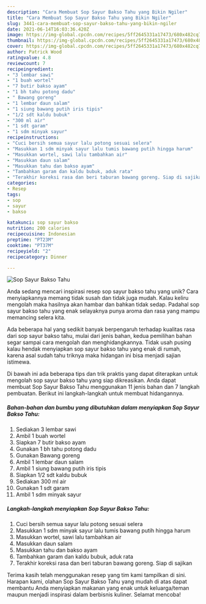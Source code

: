 ```yaml
---
description: "Cara Membuat Sop Sayur Bakso Tahu yang Bikin Ngiler"
title: "Cara Membuat Sop Sayur Bakso Tahu yang Bikin Ngiler"
slug: 3441-cara-membuat-sop-sayur-bakso-tahu-yang-bikin-ngiler
date: 2021-06-14T16:03:36.420Z
image: https://img-global.cpcdn.com/recipes/5ff2645331a17473/680x482cq70/sop-sayur-bakso-tahu-foto-resep-utama.jpg
thumbnail: https://img-global.cpcdn.com/recipes/5ff2645331a17473/680x482cq70/sop-sayur-bakso-tahu-foto-resep-utama.jpg
cover: https://img-global.cpcdn.com/recipes/5ff2645331a17473/680x482cq70/sop-sayur-bakso-tahu-foto-resep-utama.jpg
author: Patrick Wood
ratingvalue: 4.8
reviewcount: 7
recipeingredient:
- "3 lembar sawi"
- "1 buah wortel"
- "7 butir bakso ayam"
- "1 bh tahu potong dadu"
- " Bawang goreng"
- "1 lembar daun salam"
- "1 siung bawang putih iris tipis"
- "1/2 sdt kaldu bubuk"
- "300 ml air"
- "1 sdt garam"
- "1 sdm minyak sayur"
recipeinstructions:
- "Cuci bersih semua sayur lalu potong sesuai selera"
- "Masukkan 1 sdm minyak sayur lalu tumis bawang putih hingga harum"
- "Masukkan wortel, sawi lalu tambahkan air"
- "Masukkan daun salam"
- "Masukkan tahu dan bakso ayam"
- "Tambahkan garam dan kaldu bubuk, aduk rata"
- "Terakhir koreksi rasa dan beri taburan bawang goreng. Siap di sajikan"
categories:
- Resep
tags:
- sop
- sayur
- bakso

katakunci: sop sayur bakso 
nutrition: 200 calories
recipecuisine: Indonesian
preptime: "PT23M"
cooktime: "PT37M"
recipeyield: "2"
recipecategory: Dinner

---
```



![Sop Sayur Bakso Tahu](https://img-global.cpcdn.com/recipes/5ff2645331a17473/680x482cq70/sop-sayur-bakso-tahu-foto-resep-utama.jpg)

Anda sedang mencari inspirasi resep sop sayur bakso tahu yang unik? Cara menyiapkannya memang tidak susah dan tidak juga mudah. Kalau keliru mengolah maka hasilnya akan hambar dan bahkan tidak sedap. Padahal sop sayur bakso tahu yang enak selayaknya punya aroma dan rasa yang mampu memancing selera kita.



Ada beberapa hal yang sedikit banyak berpengaruh terhadap kualitas rasa dari sop sayur bakso tahu, mulai dari jenis bahan, kedua pemilihan bahan segar sampai cara mengolah dan menghidangkannya. Tidak usah pusing kalau hendak menyiapkan sop sayur bakso tahu yang enak di rumah, karena asal sudah tahu triknya maka hidangan ini bisa menjadi sajian istimewa.


Di bawah ini ada beberapa tips dan trik praktis yang dapat diterapkan untuk mengolah sop sayur bakso tahu yang siap dikreasikan. Anda dapat membuat Sop Sayur Bakso Tahu menggunakan 11 jenis bahan dan 7 langkah pembuatan. Berikut ini langkah-langkah untuk membuat hidangannya.

<!--inarticleads1-->

##### Bahan-bahan dan bumbu yang dibutuhkan dalam menyiapkan Sop Sayur Bakso Tahu:

1. Sediakan 3 lembar sawi
1. Ambil 1 buah wortel
1. Siapkan 7 butir bakso ayam
1. Gunakan 1 bh tahu potong dadu
1. Gunakan  Bawang goreng
1. Ambil 1 lembar daun salam
1. Ambil 1 siung bawang putih iris tipis
1. Siapkan 1/2 sdt kaldu bubuk
1. Sediakan 300 ml air
1. Gunakan 1 sdt garam
1. Ambil 1 sdm minyak sayur




<!--inarticleads2-->

##### Langkah-langkah menyiapkan Sop Sayur Bakso Tahu:

1. Cuci bersih semua sayur lalu potong sesuai selera
1. Masukkan 1 sdm minyak sayur lalu tumis bawang putih hingga harum
1. Masukkan wortel, sawi lalu tambahkan air
1. Masukkan daun salam
1. Masukkan tahu dan bakso ayam
1. Tambahkan garam dan kaldu bubuk, aduk rata
1. Terakhir koreksi rasa dan beri taburan bawang goreng. Siap di sajikan




Terima kasih telah menggunakan resep yang tim kami tampilkan di sini. Harapan kami, olahan Sop Sayur Bakso Tahu yang mudah di atas dapat membantu Anda menyiapkan makanan yang enak untuk keluarga/teman maupun menjadi inspirasi dalam berbisnis kuliner. Selamat mencoba!
